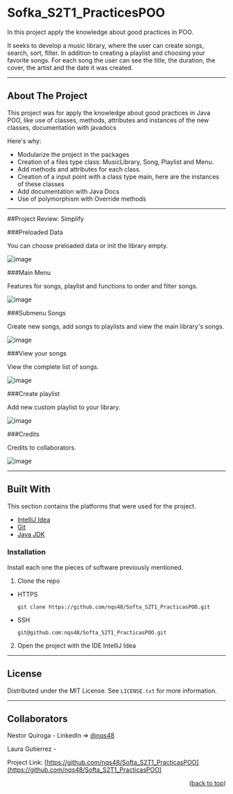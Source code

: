 # Sofka_S2T1_PracticesPOO
In this project apply the knowledge about good practices in POO.

It seeks to develop a music library, where the user can create songs, search, sort, filter.
In addition to creating a playlist and choosing your favorite songs. For each song the user can see the title,
the duration, the cover, the artist and the date it was created.

---
<!-- ABOUT THE PROJECT -->
## About The Project

This project was for apply the knowledge about good practices in Java POO, like use of classes, methods, attributes and instances of the new classes, documentation with javadocs

Here's why:
* Modularize the project in the packages
* Creation of a files type class: MusicLibrary, Song, Playlist and Menu.
* Add methods and attributes for each class.
* Creation of a input point with a class type main, here are the instances of these classes
* Add documentation with Java Docs
* Use of polymorphism with Override methods

---
##Project Review:  Simplify

###Preloaded Data

You can choose preloaded data or init the library empty.

![image](https://res.cloudinary.com/dindom/image/upload/v1650817328/Sofka%20Assets/PreloadedData_pnvxxd.png)


###Main Menu

Features for songs, playlist and functions to order and filter songs.

![image](https://res.cloudinary.com/dindom/image/upload/v1650989058/Sofka%20Assets/MainMenu_xrqtzv.png)


###Submenu Songs

Create new songs, add songs to playlists and view the main library's songs.

![image](https://res.cloudinary.com/dindom/image/upload/v1650989946/Sofka%20Assets/SubMenuSongs_gq78xq.png)


###View your songs

View the complete list of songs.

![image](https://res.cloudinary.com/dindom/image/upload/v1650990100/Sofka%20Assets/AllSongs_x8omg2.png)


###Create playlist

Add new custom playlist to your library.

![image](https://res.cloudinary.com/dindom/image/upload/v1650990465/Sofka%20Assets/AddPlaylist_ivggpb.png) 


###Credits

Credits to collaborators.

![image](https://res.cloudinary.com/dindom/image/upload/v1650990799/Sofka%20Assets/collaboratosr_jywmeg.png)

---

## Built With

This section contains the platforms that were used for the project.

* [IntelliJ Idea](https://www.jetbrains.com/es-es/idea/)
* [Git](https://git-scm.com/)
* [Java JDK](https://www.oracle.com/java/technologies/downloads/)


### Installation

Install each one the pieces of software previously mentioned.


1. Clone the repo

- HTTPS
   ```
   git clone https://github.com/nqs48/Softa_S2T1_PracticasPOO.git
   ```


- SSH
   ```
   git@github.com:nqs48/Softa_S2T1_PracticasPOO.git
   ```


2. Open the project with the IDE IntelliJ Idea

---

<!-- LICENSE -->
## License

Distributed under the MIT License. See `LICENSE.txt` for more information.

---

<!-- CONTACT -->
## Collaborators

Nestor Quiroga - LinkedIn => [@nqs48](https://www.linkedin.com/in/nqs48/)

Laura Gutierrez - 

Project Link: [https://github.com/nqs48/Softa_S2T1_PracticasPOO](https://github.com/nqs48/Softa_S2T1_PracticasPOO)

<p align="right">(<a href="#top">back to top</a>)</p>
